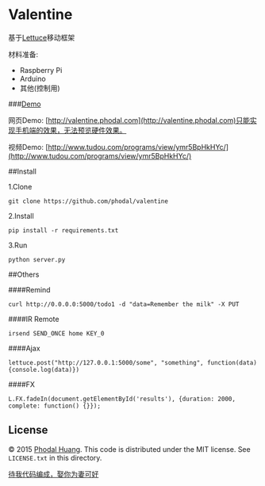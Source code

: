 # Valentine

基于[Lettuce](http://lettuce.phodal.com)移动框架

材料准备:

- Raspberry Pi
- Arduino
- 其他(控制用)

###[Demo](http://valentine.phodal.com)

网页Demo: [http://valentine.phodal.com](http://valentine.phodal.com)只能实现手机端的效果，无法预览硬件效果。

视频Demo: [http://www.tudou.com/programs/view/ymr5BpHkHYc/](http://www.tudou.com/programs/view/ymr5BpHkHYc/)


##Install

1.Clone 

    git clone https://github.com/phodal/valentine

2.Install

    pip install -r requirements.txt

3.Run

    python server.py    

##Others

####Remind

    curl http://0.0.0.0:5000/todo1 -d "data=Remember the milk" -X PUT


####IR Remote

    irsend SEND_ONCE home KEY_0

####Ajax

    lettuce.post("http://127.0.0.1:5000/some", "something", function(data){console.log(data)})

####FX

    L.FX.fadeIn(document.getElementById('results'), {duration: 2000, complete: function() {}});

## License

© 2015 [Phodal Huang](http://www.phodal.com). This code is distributed under the MIT license. See `LICENSE.txt` in this directory.

[待我代码编成，娶你为妻可好](http://www.xuntayizhan.com/person/ji-ke-ai-qing-zhi-er-shi-dai-wo-dai-ma-bian-cheng-qu-ni-wei-qi-ke-hao-wan/)